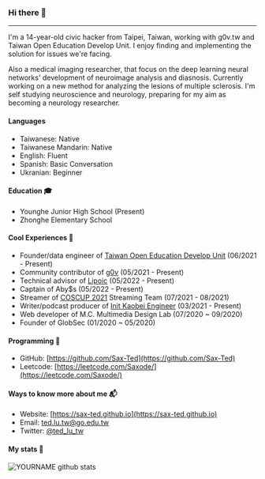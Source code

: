### Hi there 👋
---
I'm a 14-year-old civic hacker from Taipei, Taiwan, working with g0v.tw and Taiwan Open Education Develop Unit. I enjoy finding and implementing the solution for issues we're facing.

Also a medical imaging researcher, that focus on the deep learning neural networks' development of neuroimage analysis and diasnosis. Currently working on a new method for analyzing the lesions of multiple sclerosis. I'm self studying neuroscience and neurology, preparing for my aim as becoming a neurology researcher.

#### Languages
- Taiwanese: Native
- Taiwanese Mandarin: Native
- English: Fluent
- Spanish: Basic Conversation
- Ukranian: Beginner

#### Education 🎓
- Younghe Junior High School (Present)
- Zhonghe Elementary School

#### Cool Experiences 🤩
- Founder/data engineer of [Taiwan Open Education Develop Unit](https://toedu.g0v.tw) (06/2021 - Present)
- Community contributor of [g0v](https://g0v.tw) (05/2021 - Present)
- Technical advisor of [Lipoic](https://lipoic.org/) (05/2022 - Present)
- Captain of Aby$s (05/2022 - Present)
- Streamer of [COSCUP 2021](https://coscup.org/2021/) Streaming Team (07/2021 - 08/2021)
- Writer/podcast producer of [Init Kaobei Engineer](https://init.engineer/) (03/2021 - Present)
- Web developer of M.C. Multimedia Design Lab (07/2020 ~ 09/2020)
- Founder of GlobSec (01/2020 ~ 05/2020)

#### Programming 👾
- GitHub: [https://github.com/Sax-Ted](https://github.com/Sax-Ted)
- Leetcode: [https://leetcode.com/Saxode/](https://leetcode.com/Saxode/)

#### Ways to know more about me 📬
- Website: [https://sax-ted.github.io](https://sax-ted.github.io)
- Email: [ted.lu.tw@go.edu.tw](mailto:ted.lu.tw@go.edu.tw)
- Twitter: [@ted_lu_tw](https://twitter.com/ted_lu_tw)

#### My stats 💎
![YOURNAME github stats](https://github-readme-stats.vercel.app/api?username=Sax-Ted&show_icons=true&hide_border=true&theme=dark)
